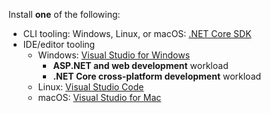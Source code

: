 Install **one** of the following:

* CLI tooling: Windows, Linux, or macOS: [.NET Core SDK](https://www.microsoft.com/net/download)
* IDE/editor tooling
  * Windows: [Visual Studio for Windows](https://www.microsoft.com/net/download/windows)
    * **ASP.NET and web development** workload
    * **.NET Core cross-platform development** workload
  * Linux: [Visual Studio Code](https://www.microsoft.com/net/download/linux)
  * macOS: [Visual Studio for Mac](https://www.microsoft.com/net/download/macos)
